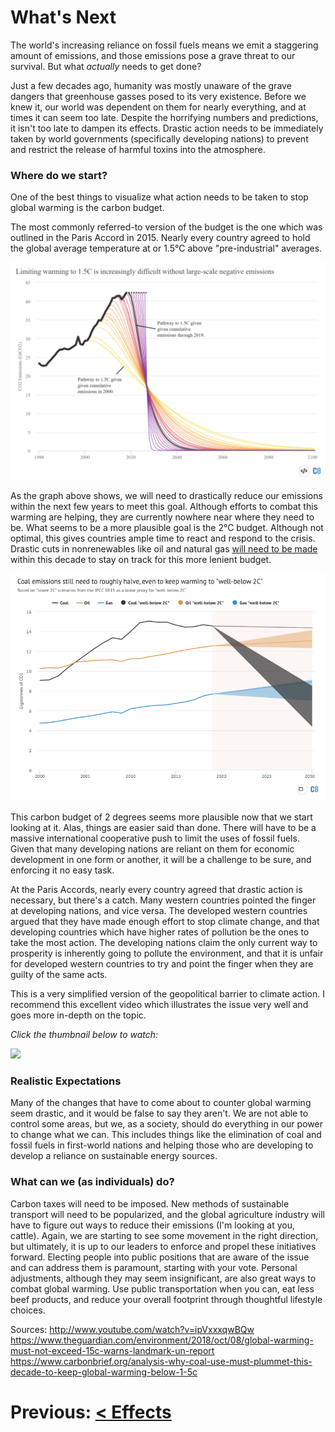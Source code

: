 # What's Next

The world's increasing reliance on fossil fuels means we emit a staggering amount of emissions, and those emissions pose a grave threat to our survival. But what *actually* needs to get done?

Just a few decades ago, humanity was mostly unaware of the grave dangers that greenhouse gasses posed to its very existence. Before we knew it, our world was dependent on them for nearly everything, and at times it can seem too late. Despite the horrifying numbers and predictions, it isn't too late to dampen its effects. Drastic action needs to be immediately taken by world governments (specifically developing nations) to prevent and restrict the release of harmful toxins into the atmosphere.

### Where do we start?
One of the best things to visualize what action needs to be taken to stop global warming is the carbon budget. 

The most commonly referred-to version of the budget is the one which was outlined in the Paris Accord in 2015. Nearly every country agreed to hold the global average temperature at or 1.5°C above "pre-industrial" averages.

![The Global Carbon Budget (source: Carbon Brief) (1)](https://raw.githubusercontent.com/ccamaisa/312H-globalwarmingproj/master/assets/Pathways-for-reducing-carbon-emissions-to-prevent-breaching-the-Paris-target-2000-2019-Carbon-Brief-1024x706.png)

As the graph above shows, we will need to drastically reduce our emissions within the next few years to meet this goal. Although efforts to combat this warming are helping, they are currently nowhere near where they need to be. What seems to be a more plausible goal is the 2°C budget. Although not optimal, this gives countries ample time to react and respond to the crisis. Drastic cuts in nonrenewables like oil and natural gas [will need to be made ](https://www.theguardian.com/environment/2018/oct/08/global-warming-must-not-exceed-15c-warns-landmark-un-report)within this decade to stay on track for this more lenient budget.

![The 2°C budget (source: Carbon Brief) (2)](https://raw.githubusercontent.com/ccamaisa/312H-globalwarmingproj/master/assets/Screen%20Shot%202020-06-17%20at%205.59.00%20PM.png)

This carbon budget of 2 degrees seems more plausible now that we start looking at it. Alas, things are easier said than done. There will have to be a massive international cooperative push to limit the uses of fossil fuels. Given that many developing nations are reliant on them for economic development in one form or another, it will be a challenge to be sure, and enforcing it no easy task.

At the Paris Accords, nearly every country agreed that drastic action is necessary, but there's a catch. Many western countries pointed the finger at developing nations, and vice versa. The developed western countries argued that they have made enough effort to stop climate change, and that developing countries which have higher rates of pollution be the ones to take the most action. The developing nations claim the only current way to prosperity is inherently going to pollute the environment, and that it is unfair for developed western countries to try and point the finger when they are guilty of the same acts. 

This is a very simplified version of the geopolitical barrier to climate action. I recommend this excellent video which illustrates the issue very well and goes more in-depth on the topic.

*Click the thumbnail below to watch:*

[![](http://img.youtube.com/vi/ipVxxxqwBQw/0.jpg)](http://www.youtube.com/watch?v=ipVxxxqwBQw "Who Is Responsible for Climate Change? - YouTube")



### Realistic Expectations
Many of the changes that have to come about to counter global warming seem drastic, and it would be false to say they aren't. We are not able to control some areas, but we, as a society, should do everything in our power to change what we can. This includes things like the elimination of coal and fossil fuels in first-world nations and helping those who are developing to develop a reliance on sustainable energy sources.


### What can we (as individuals) do?
Carbon taxes will need to be imposed. New methods of sustainable transport will need to be popularized, and the global agriculture industry will have to figure out ways to reduce their emissions (I'm looking at you, cattle). Again, we are starting to see some movement in the right direction, but ultimately, it is up to our leaders to enforce and propel these initiatives forward. Electing people into public positions that are aware of the issue and can address them is paramount, starting with your vote. Personal adjustments, although they may seem insignificant, are also great ways to combat global warming. Use public transportation when you can, eat less beef products, and reduce your overall footprint through thoughtful lifestyle choices.

Sources:
<http://www.youtube.com/watch?v=ipVxxxqwBQw>
<https://www.theguardian.com/environment/2018/oct/08/global-warming-must-not-exceed-15c-warns-landmark-un-report>
<https://www.carbonbrief.org/analysis-why-coal-use-must-plummet-this-decade-to-keep-global-warming-below-1-5c>

# Previous: [< Effects](https://ccamaisa.github.io/312H-globalwarmingproj/effects)
